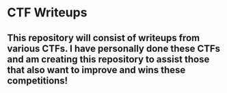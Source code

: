 # CTF Writeups
This repository will consist of writeups from various CTFs. I have personally done these CTFs and am creating this repository to assist those that also want to improve and wins these competitions!
---
